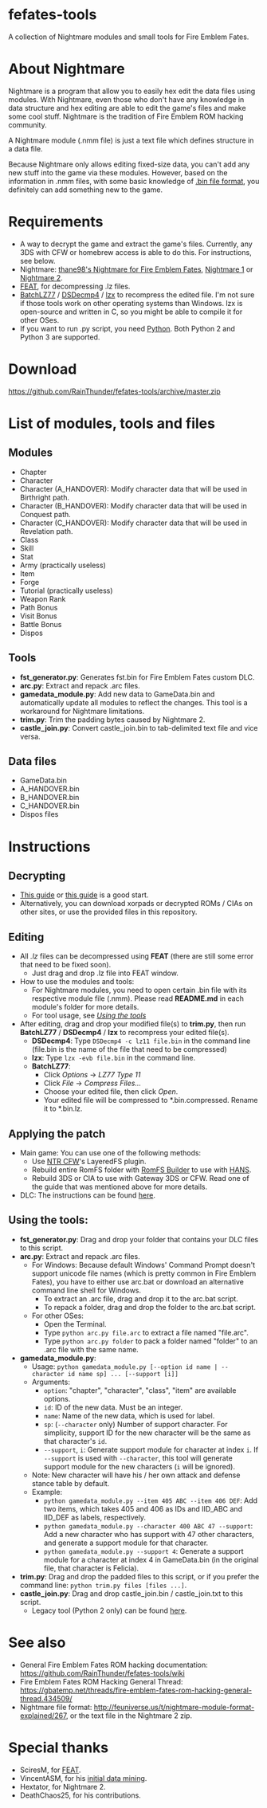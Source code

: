 # fefates-tools
A collection of Nightmare modules and small tools for Fire Emblem Fates.

# About Nightmare
Nightmare is a program that allow you to easily hex edit the data files using modules. With Nightmare, even those who don't have any knowledge in data structure and hex editing are able to edit the game's files and make some cool stuff. Nightmare is the tradition of Fire Emblem ROM hacking community.

A Nightmare module (.nmm file) is just a text file which defines structure in a data file.

Because Nightmare only allows editing fixed-size data, you can't add any new stuff into the game via these modules. However, based on the information in .nmm files, with some basic knowledge of [.bin file format](https://github.com/RainThunder/fefates-tools/wiki/BIN-(File-Format)), you definitely can add something new to the game.

# Requirements
* A way to decrypt the game and extract the game's files. Currently, any 3DS with CFW or homebrew access is able to do this. For instructions, see below.
* Nightmare: [thane98's Nightmare for Fire Emblem Fates](https://gbatemp.net/threads/release-fire-emblem-fates-hacking-tools.457799/), [Nightmare 1](http://serenesforest.net/forums/index.php?showtopic=26737) or [Nightmare 2](http://www.romhacking.net/utilities/610/).
* [FEAT](https://github.com/SciresM/FEAT/releases), for decompressing .lz files.
* [BatchLZ77](http://filetrip.net/nds-downloads/utilities/download-batchlz77-1-3-f11736.html) / [DSDecmp4](http://www.romhacking.net/utilities/789/) / [lzx](http://www.romhacking.net/utilities/826/) to recompress the edited file. I'm not sure if those tools work on other operating systems than Windows. lzx is open-source and written in C, so you might be able to compile it for other OSes.
* If you want to run .py script, you need [Python](https://www.python.org/download). Both Python 2 and Python 3 are supported.

# Download
https://github.com/RainThunder/fefates-tools/archive/master.zip

# List of modules, tools and files
## Modules
* Chapter
* Character
* Character (A_HANDOVER): Modify character data that will be used in Birthright path.
* Character (B_HANDOVER): Modify character data that will be used in Conquest path.
* Character (C_HANDOVER): Modify character data that will be used in Revelation path.
* Class
* Skill
* Stat
* Army (practically useless)
* Item
* Forge
* Tutorial (practically useless)
* Weapon Rank
* Path Bonus
* Visit Bonus
* Battle Bonus
* Dispos

## Tools
* **fst_generator.py**: Generates fst.bin for Fire Emblem Fates custom DLC.
* **arc.py**: Extract and repack .arc files.
* **gamedata_module.py**: Add new data to GameData.bin and automatically update all modules to reflect the changes. This tool is a workaround for Nightmare limitations.
* **trim.py**: Trim the padding bytes caused by Nightmare 2.
* **castle_join.py**: Convert castle_join.bin to tab-delimited text file and vice versa.

## Data files
* GameData.bin
* A_HANDOVER.bin
* B_HANDOVER.bin
* C_HANDOVER.bin
* Dispos files

# Instructions
## Decrypting
* [This guide](https://github.com/ihaveamac/3DS-rom-tools/wiki) or [this guide](http://gbatemp.net/threads/383055/) is a good start.
* Alternatively, you can download xorpads or decrypted ROMs / CIAs on other sites, or use the provided files in this repository.

## Editing
* All *.lz* files can be decompressed using **FEAT** (there are still some error that need to be fixed soon).
  * Just drag and drop .lz file into FEAT window.
* How to use the modules and tools:
  * For Nightmare modules, you need to open certain .bin file with its respective module file (.nmm). Please read **README.md** in each module's folder for more details.
  * For tool usage, see [*Using the tools*](https://github.com/RainThunder/fefates-tools#using-the-tools)
* After editing, drag and drop your modified file(s) to **trim.py**, then run **BatchLZ77** / **DSDecmp4** / **lzx** to recompress your edited file(s).
  * **DSDecmp4**: Type `DSDecmp4 -c lz11 file.bin` in the command line (file.bin is the name of the file that need to be compressed)
  * **lzx**: Type `lzx -evb file.bin` in the command line.
  * **BatchLZ77**:
    * Click *Options* -> *LZ77 Type 11*
    * Click *File* -> *Compress Files...*
    * Choose your edited file, then click *Open*.
    * Your edited file will be compressed to *.bin.compressed. Rename it to *.bin.lz.
  
## Applying the patch
* Main game: You can use one of the following methods:
  * Use [NTR CFW](https://github.com/44670/BootNTR/releases)'s LayeredFS plugin.
  * Rebuild entire RomFS folder with [RomFS Builder](https://github.com/SciresM/RomFS-Builder/releases) to use with [HANS](https://smealum.github.io/3ds).
  * Rebuild 3DS or CIA to use with Gateway 3DS or CFW. Read one of the guide that was mentioned above for more details.
* DLC: The instructions can be found [here](http://gbatemp.net/threads/397560/page-5#post-5906138).

## Using the tools:
* **fst_generator.py**: Drag and drop your folder that contains your DLC files to this script.
* **arc.py**: Extract and repack .arc files.
  * For Windows: Because default Windows' Command Prompt doesn't support unicode file names (which is pretty common in Fire Emblem Fates), you have to either use arc.bat or download an alternative command line shell for Windows.
    * To extract an .arc file, drag and drop it to the arc.bat script.
    * To repack a folder, drag and drop the folder to the arc.bat script.
  * For other OSes:
    * Open the Terminal.
	* Type `python arc.py file.arc` to extract a file named "file.arc".
	* Type `python arc.py folder` to pack a folder named "folder" to an .arc file with the same name.
* **gamedata_module.py**:
  * Usage: `python gamedata_module.py [--option id name | --character id name sp] ... [--support [i]]`
  * Arguments:
	* `option`: "chapter", "character", "class", "item" are available options.
	* `id`: ID of the new data. Must be an integer.
	* `name`: Name of the new data, which is used for label.
	* `sp`: (`--character` only) Number of support character. For simplicity, support ID for the new character will be the same as that character's `id`.
	* `--support`, `i`: Generate support module for character at index `i`. If `--support` is used with `--character`, this tool will generate support module for the new characters (`i` will be ignored).
  * Note: New character will have his / her own attack and defense stance table by default.
  * Example:
    * `python gamedata_module.py --item 405 ABC --item 406 DEF`: Add two items, which takes 405 and 406 as IDs and IID_ABC and IID_DEF as labels, respectively.
	* `python gamedata_module.py --character 400 ABC 47 --support`: Add a new character who has support with 47 other characters, and generate a support module for that character.
	* `python gamedata_module.py --support 4`: Generate a support module for a character at index 4 in GameData.bin (in the original file, that character is Felicia).
* **trim.py**: Drag and drop the padded files to this script, or if you prefer the command line: `python trim.py files [files ...]`.
* **castle_join.py**: Drag and drop castle_join.bin / castle_join.txt to this script.
  * Legacy tool (Python 2 only) can be found [here](https://gist.github.com/RainThunder/e547462df8bfdcc3cc5af0786a74f6ee).

# See also
* General Fire Emblem Fates ROM hacking documentation: https://github.com/RainThunder/fefates-tools/wiki
* Fire Emblem Fates ROM Hacking General Thread: https://gbatemp.net/threads/fire-emblem-fates-rom-hacking-general-thread.434509/
* Nightmare file format: http://feuniverse.us/t/nightmare-module-format-explained/267, or the text file in the Nightmare 2 zip.

# Special thanks
* SciresM, for [FEAT](https://github.com/SciresM/FEAT).
* VincentASM, for his [initial data mining](http://serenesforest.net/fire-emblem-fates).
* Hextator, for Nightmare 2.
* DeathChaos25, for his contributions.
